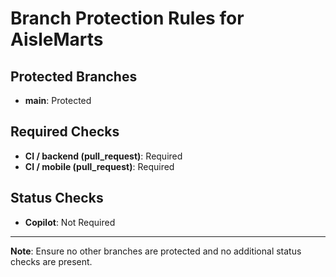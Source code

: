 # Branch Protection Rules for AisleMarts

## Protected Branches
- **main**: Protected

## Required Checks
- **CI / backend (pull_request)**: Required
- **CI / mobile (pull_request)**: Required

## Status Checks
- **Copilot**: Not Required

---

**Note**: Ensure no other branches are protected and no additional status checks are present.